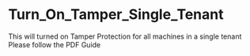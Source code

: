 # Turn_On_Tamper_Single_Tenant
This will turned on Tamper Protection for all machines in a single tenant
Please follow the PDF Guide
